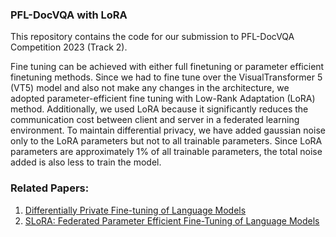 ### PFL-DocVQA with LoRA
This repository contains the code for our submission to PFL-DocVQA Competition 2023 (Track 2). 


Fine tuning can be achieved with either full finetuning or parameter efficient finetuning methods. Since we had to fine tune over the VisualTransformer 5 (VT5) model and also not make any changes in the architecture, we adopted parameter-efficient fine tuning with  Low-Rank Adaptation (LoRA) method. Additionally, we used LoRA because it significantly reduces the communication cost between client and server in a federated learning environment. To maintain differential privacy, we have added gaussian noise only to the LoRA parameters  but not to all trainable parameters. Since LoRA parameters are approximately 1% of all trainable parameters, the total noise added is also less to train the model. 



### Related Papers:
1. [Differentially Private Fine-tuning of Language Models](https://arxiv.org/abs/2110.06500)
2. [SLoRA: Federated Parameter Efficient Fine-Tuning of Language Models](https://arxiv.org/pdf/2308.06522.pdf)

